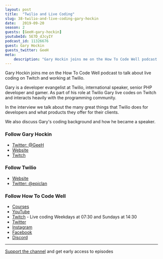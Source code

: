 ```yaml
---
layout: post
title:  "Twilio and Live Coding"
slug: 38-twilio-and-live-coding-gary-hockin
date:   2019-09-20
season: 2
guests: [GeeH-gary-hockin]
youtubeId: 5E7D_dJcyIY
podcast_id: 11326676
guest: Gary Hockin
guests_twitter: GeeH
meta:
    description: "Gary Hockin joins me on the How To Code Well podcast to talk about live coding on Twitch and working at Twilio"
---
```

Gary Hockin joins me on the How To Code Well podcast to talk about live coding on Twitch and working at Twilio.

Gary is a developer evangelist at Twilio, international speaker, senior PHP developer and gamer.  As part of his role at Twilio Gary live codes on Twitch and interacts heavily with the programming community.

In the interview we talk about the many great things that Twilio does for developers and what products they offer for their clients.

We also discuss Gary's coding background and how he became a speaker.

### Follow Gary Hockin
- [Twitter: @GeeH](https://twitter.com/GeeH)
- [Website](https://blog.hock.in)
- [Twitch](https://www.twitch.tv/spabby)

### Follow Twilio
- [Website](https://www.twilio.com) 
- [Twitter: @epiclan](https://twitter.com/twilio)

### Follow How To Code Well
- [Courses](http://howtocodewell.net)
- [YouTube](http://youtube.com/howtocodewell)
- [Twitch](http://twitch.tv/howtocodewell) - Live coding Weekdays at 07:30 and Sundays at 14:30
- [Twitter](https://twitter.com/howtocodewell)
- [Instagram](http://instagram.com/howtocodewell/)
- [Facebook](http://facebook.com/howtocodewell/)
- [Discord](http://howtocodewell.net/discord)

-------------------------------

[Support the channel](https://www.patreon.com/howToCodeWell) and get early access to episodes
